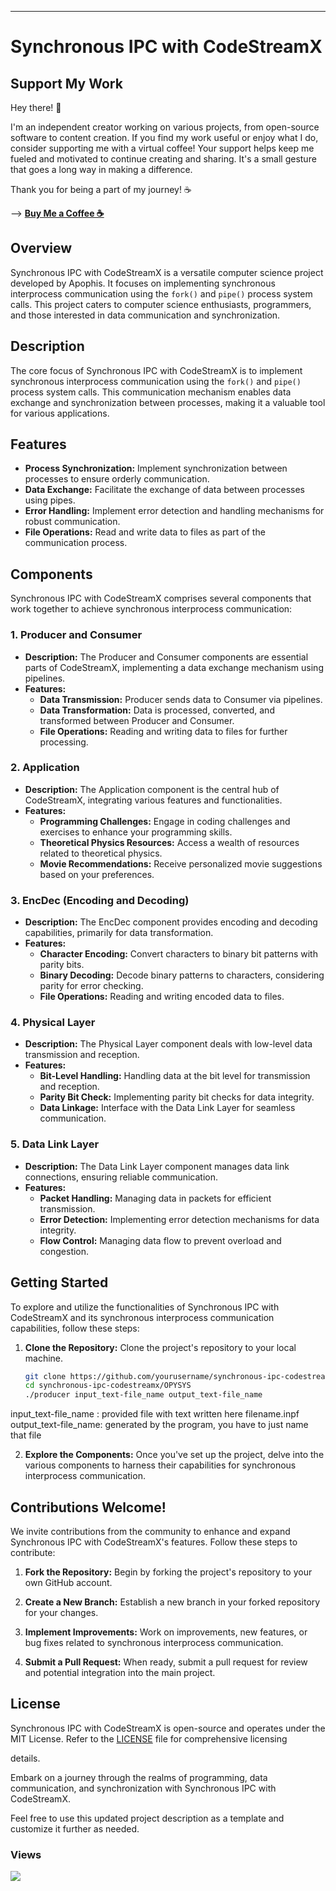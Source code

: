 ---

# Synchronous IPC with CodeStreamX

## Support My Work

Hey there! 👋

I'm an independent creator working on various projects, from open-source software to content creation. If you find my work useful or enjoy what I do, consider supporting me with a virtual coffee!
Your support helps keep me fueled and motivated to continue creating and sharing. It's a small gesture that goes a long way in making a difference.

Thank you for being a part of my journey! ☕

--> [**Buy Me a Coffee ☕**](https://www.buymeacoffee.com/apophis04)

## Overview

Synchronous IPC with CodeStreamX is a versatile computer science project developed by Apophis. It focuses on implementing synchronous interprocess communication using the `fork()` and `pipe()` process system calls. This project caters to computer science enthusiasts, programmers, and those interested in data communication and synchronization.

## Description

The core focus of Synchronous IPC with CodeStreamX is to implement synchronous interprocess communication using the `fork()` and `pipe()` process system calls. This communication mechanism enables data exchange and synchronization between processes, making it a valuable tool for various applications.

## Features

- **Process Synchronization:** Implement synchronization between processes to ensure orderly communication.
- **Data Exchange:** Facilitate the exchange of data between processes using pipes.
- **Error Handling:** Implement error detection and handling mechanisms for robust communication.
- **File Operations:** Read and write data to files as part of the communication process.

## Components

Synchronous IPC with CodeStreamX comprises several components that work together to achieve synchronous interprocess communication:

### 1. Producer and Consumer

- **Description:** The Producer and Consumer components are essential parts of CodeStreamX, implementing a data exchange mechanism using pipelines.
- **Features:**
  - **Data Transmission:** Producer sends data to Consumer via pipelines.
  - **Data Transformation:** Data is processed, converted, and transformed between Producer and Consumer.
  - **File Operations:** Reading and writing data to files for further processing.

### 2. Application

- **Description:** The Application component is the central hub of CodeStreamX, integrating various features and functionalities.
- **Features:**
  - **Programming Challenges:** Engage in coding challenges and exercises to enhance your programming skills.
  - **Theoretical Physics Resources:** Access a wealth of resources related to theoretical physics.
  - **Movie Recommendations:** Receive personalized movie suggestions based on your preferences.

### 3. EncDec (Encoding and Decoding)

- **Description:** The EncDec component provides encoding and decoding capabilities, primarily for data transformation.
- **Features:**
  - **Character Encoding:** Convert characters to binary bit patterns with parity bits.
  - **Binary Decoding:** Decode binary patterns to characters, considering parity for error checking.
  - **File Operations:** Reading and writing encoded data to files.

### 4. Physical Layer

- **Description:** The Physical Layer component deals with low-level data transmission and reception.
- **Features:**
  - **Bit-Level Handling:** Handling data at the bit level for transmission and reception.
  - **Parity Bit Check:** Implementing parity bit checks for data integrity.
  - **Data Linkage:** Interface with the Data Link Layer for seamless communication.

### 5. Data Link Layer

- **Description:** The Data Link Layer component manages data link connections, ensuring reliable communication.
- **Features:**
  - **Packet Handling:** Managing data in packets for efficient transmission.
  - **Error Detection:** Implementing error detection mechanisms for data integrity.
  - **Flow Control:** Managing data flow to prevent overload and congestion.

## Getting Started

To explore and utilize the functionalities of Synchronous IPC with CodeStreamX and its synchronous interprocess communication capabilities, follow these steps:

1. **Clone the Repository:** Clone the project's repository to your local machine.

   ```bash
   git clone https://github.com/yourusername/synchronous-ipc-codestreamx.git
   cd synchronous-ipc-codestreamx/OPYSYS
   ./producer input_text-file_name output_text-file_name
   ```
input_text-file_name : provided file with text written here filename.inpf
output_text-file_name: generated by the program, you have to just name that file 

2. **Explore the Components:** Once you've set up the project, delve into the various components to harness their capabilities for synchronous interprocess communication.

## Contributions Welcome!

We invite contributions from the community to enhance and expand Synchronous IPC with CodeStreamX's features. Follow these steps to contribute:

1. **Fork the Repository:** Begin by forking the project's repository to your own GitHub account.

2. **Create a New Branch:** Establish a new branch in your forked repository for your changes.

3. **Implement Improvements:** Work on improvements, new features, or bug fixes related to synchronous interprocess communication.

4. **Submit a Pull Request:** When ready, submit a pull request for review and potential integration into the main project.

## License

Synchronous IPC with CodeStreamX is open-source and operates under the MIT License. Refer to the [LICENSE](LICENSE) file for comprehensive licensing

 details.

Embark on a journey through the realms of programming, data communication, and synchronization with Synchronous IPC with CodeStreamX.

Feel free to use this updated project description as a template and customize it further as needed.


<h3>Views</h3>
<img src="https://profile-counter.glitch.me/jwt/count.svg">
